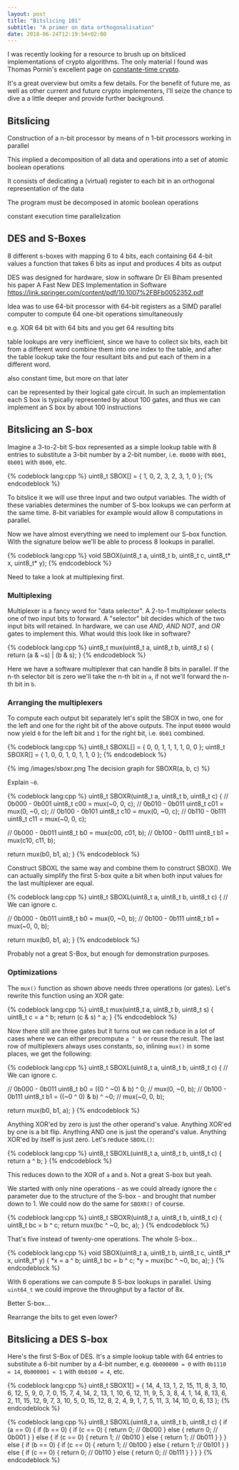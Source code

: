 ```yaml
---
layout: post
title: "Bitslicing 101"
subtitle: "A primer on data orthogonalisation"
date: 2018-06-24T12:19:54+02:00
---
```


I was recently looking for a resource to brush up on bitsliced implementations
of crypto algorithms. The only material I found was Thomas Pornin's excellent
page on [constante-time crypto](https://www.bearssl.org/constanttime.html#bitslicing).

It's a great overview but omits a few details. For the benefit of future me, as
well as other current and future crypto implementers, I'll seize the chance to
dive a a little deeper and provide further background.

## Bitslicing

Construction of a n-bit processor by
means of n 1-bit processors working in
parallel

This implied a decomposition of all data
and operations into a set of atomic
boolean operations

It consists of dedicating a (virtual)
register to each bit in an orthogonal
representation of the data

The program must be decomposed in
atomic boolean operations

constant execution time
parallelization

## DES and S-Boxes

8 different s-boxes with mapping 6 to 4 bits, each containing 64 4-bit values
a function that takes 6 bits as input and produces 4 bits as output

DES was designed for hardware, slow in software
Dr Eli Biham presented his paper A Fast New DES Implementation in Software
https://link.springer.com/content/pdf/10.1007%2FBFb0052352.pdf

Idea was to use 64-bit processor with 64-bit registers as a SIMD parallel
computer to compute 64 one-bit operations simultaneously

e.g. XOR 64 bit with 64 bits and you get 64 resulting bits

table lookups are very inefficient, since we have  to collect six bits, each
bit from a  different word combine them into one index to the table, and after
the table lookup take the four resultant bits and put each of them in a
different word.

also constant time, but more on that later

can be represented by their logical gate circuit.  In such an implementation
each S  box is typically represented  by about 100 gates, and thus we can
implement an S  box by about 100 instructions

## Bitslicing an S-box

Imagine a 3-to-2-bit S-box represented as a simple lookup table with 8 entries
to substitute a 3-bit number by a 2-bit number, i.e. `0b000` with `0b01`,
`0b001` with `0b00`, etc.

{% codeblock lang:cpp %}
uint8_t SBOX[] = { 1, 0, 2, 3, 2, 3, 1, 0 };
{% endcodeblock %}

To bitslice it we will use three input and two output variables. The width of
these variables determines the number of S-box lookups we can perform at the
same time. 8-bit variables for example would allow 8 computations in parallel.

Now we have almost everything we need to implement our S-box function. With the
signature below we'll be able to process 8 lookups in parallel.

{% codeblock lang:cpp %}
void SBOX(uint8_t a, uint8_t b, uint8_t c, uint8_t* x, uint8_t* y);
{% endcodeblock %}

Need to take a look at multiplexing first.

### Multiplexing

Multiplexer is a fancy word for "data selector". A 2-to-1 multiplexer selects
one of two input bits to forward. A "selector" bit decides which of the two
input bits will retained. In hardware, we can use *AND*, *AND NOT*, and *OR*
gates to implement this. What would this look like in software?

{% codeblock lang:cpp %}
uint8_t mux(uint8_t a, uint8_t b, uint8_t s) {
  return (a & ~s) | (b & s);
}
{% endcodeblock %}

Here we have a software multiplexer that can handle 8 bits in parallel. If the
n-th selector bit is zero we'll take the n-th bit in `a`, if not we'll forward
the n-th bit in `b`.

### Arranging the multiplexers

To compute each output bit separately let's split the SBOX in two, one for the
left and one for the right bit of the above outputs. The input `0b000` would
now yield `0` for the left bit and `1` for the right bit, i.e. `0b01` combined.

{% codeblock lang:cpp %}
uint8_t SBOXL[] = { 0, 0, 1, 1, 1, 1, 0, 0 };
uint8_t SBOXR[] = { 1, 0, 0, 1, 0, 1, 1, 0 };
{% endcodeblock %}

{% img /images/sboxr.png The decision graph for SBOXR(a, b, c) %}

Explain `~0`.

{% codeblock lang:cpp %}
uint8_t SBOXR(uint8_t a, uint8_t b, uint8_t c) {
  // 0b000 - 0b001
  uint8_t c00 = mux(~0, 0, c);
  // 0b010 - 0b011
  uint8_t c01 = mux(0, ~0, c);
  // 0b100 - 0b101
  uint8_t c10 = mux(0, ~0, c);
  // 0b110 - 0b111
  uint8_t c11 = mux(~0, 0, c);

  // 0b000 - 0b011
  uint8_t b0 = mux(c00, c01, b);
  // 0b100 - 0b111
  uint8_t b1 = mux(c10, c11, b);

  return mux(b0, b1, a);
}
{% endcodeblock %}

Construct SBOXL the same way and combine them to construct SBOX().
We can actually simplify the first S-box quite a bit when both input values
for the last multiplexer are equal.

{% codeblock lang:cpp %}
uint8_t SBOXL(uint8_t a, uint8_t b, uint8_t c) {
  // We can ignore c.

  // 0b000 - 0b011
  uint8_t b0 = mux(0, ~0, b);
  // 0b100 - 0b111
  uint8_t b1 = mux(~0, 0, b);

  return mux(b0, b1, a);
}
{% endcodeblock %}

Probably not a great S-Box, but enough for demonstration purposes.

### Optimizations

The `mux()` function as shown above needs three operations (or gates). Let's
rewrite this function using an XOR gate:

{% codeblock lang:cpp %}
uint8_t mux(uint8_t a, uint8_t b, uint8_t s) {
  uint8_t c = a ^ b;
  return (c & s) ^ a;
}
{% endcodeblock %}

Now there still are three gates but it turns out we can reduce in a lot of
cases where we can either precompute `a ^ b` or reuse the result. The last row
of multiplexers always uses constants, so, inlining `mux()` in some places, we
get the following:

{% codeblock lang:cpp %}
uint8_t SBOXL(uint8_t a, uint8_t b, uint8_t c) {
  // We can ignore c.

  // 0b000 - 0b011
  uint8_t b0 = ((0 ^ ~0) & b) ^ 0; // mux(0, ~0, b);
  // 0b100 - 0b111
  uint8_t b1 = ((~0 ^ 0) & b) ^ ~0; // mux(~0, 0, b);

  return mux(b0, b1, a);
}
{% endcodeblock %}

Anything XOR'ed by zero is just the other operand's value. Anything XOR'ed by
one is a bit flip. Anything AND one is just the operand's value. Anything XOR'ed
by itself is just zero. Let's reduce `SBOXL()`:

{% codeblock lang:cpp %}
uint8_t SBOXL(uint8_t a, uint8_t b, uint8_t c) {
  return a ^ b;
}
{% endcodeblock %}

This reduces down to the XOR of `a` and `b`. Not a great S-box but yeah.

We started with only nine operations - as we could already ignore the `c`
parameter due to the structure of the S-box - and brought that number down
to 1. We could now do the same for `SBOXR()` of course.

{% codeblock lang:cpp %}
uint8_t SBOXR(uint8_t a, uint8_t b, uint8_t c) {
  uint8_t bc = b ^ c;
  return mux(bc ^ ~0, bc, a);
}
{% endcodeblock %}

That's five instead of twenty-one operations.
The whole S-box...

{% codeblock lang:cpp %}
void SBOX(uint8_t a, uint8_t b, uint8_t c, uint8_t* x, uint8_t* y) {
  *x = a ^ b;
  uint8_t bc = b ^ c;
  *y = mux(bc ^ ~0, bc, a);
}
{% endcodeblock %}

With 6 operations we can compute 8 S-box lookups in parallel. Using `uint64_t`
we could improve the throughput by a factor of 8x.

Better S-box...

Rearrange the bits to get even lower?

## Bitslicing a DES S-box

Here's the first S-Box of DES. It's a simple lookup table with 64 entries to
substitute a 6-bit number by a 4-bit number, e.g. `0b000000 = 0` with
`0b1110 = 14`, `0b000001 = 1` with `0b0100 = 4`, etc.

{% codeblock lang:cpp %}
uint8_t SBOX1[] = {
  14,  4, 13,  1,  2, 15, 11,  8,  3, 10,  6, 12,  5,  9,  0,  7,
   0, 15,  7,  4, 14,  2, 13,  1, 10,  6, 12, 11,  9,  5,  3,  8,
   4,  1, 14,  8, 13,  6,  2, 11, 15, 12,  9,  7,  3, 10,  5,  0,
  15, 12,  8,  2,  4,  9,  1,  7,  5, 11,  3, 14, 10,  0,  6, 13
};
{% endcodeblock %}

{% codeblock lang:cpp %}
uint8_t SBOXL(uint8_t a, uint8_t b, uint8_t c) {
  if (a == 0) {
    if (b == 0) {
      if (c == 0) {
        return 0; // 0b000
      } else {
        return 0; // 0b001
      }
    } else {
      if (c == 0) {
        return 1; // 0b010
      } else {
        return 1; // 0b011
      }
    }
  } else {
    if (b == 0) {
      if (c == 0) {
        return 1; // 0b100
      } else {
        return 1; // 0b101
      }
    } else {
      if (c == 0) {
        return 0; // 0b110
      } else {
        return 0; // 0b111
      }
    }
  }
}
{% endcodeblock %}
